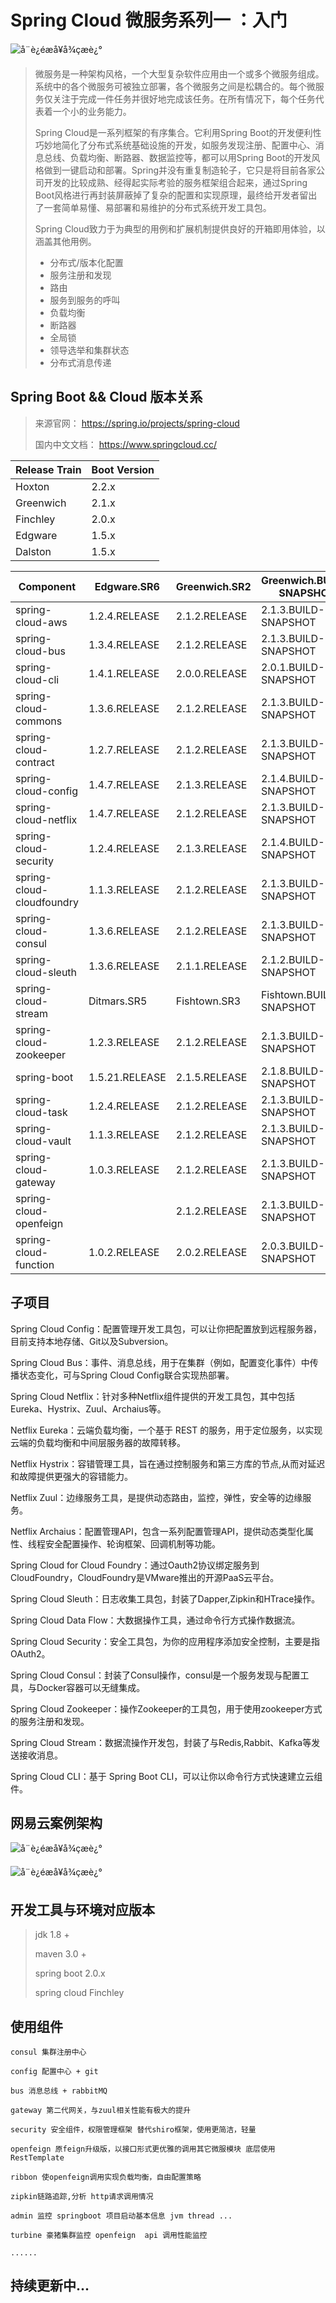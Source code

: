 # Spring Cloud 微服务系列一 ：入门



 ![å¨è¿éæå¥å¾çæè¿°](https://img-blog.csdnimg.cn/20181229154825929.png?x-oss-process=image/watermark,type_ZmFuZ3poZW5naGVpdGk,shadow_10,text_aHR0cHM6Ly9ibG9nLmNzZG4ubmV0L2Z6eTYyOTQ0MjQ2Ng==,size_16,color_FFFFFF,t_70) 

>  微服务是一种架构风格，一个大型复杂软件应用由一个或多个微服务组成。系统中的各个微服务可被独立部署，各个微服务之间是松耦合的。每个微服务仅关注于完成一件任务并很好地完成该任务。在所有情况下，每个任务代表着一个小的业务能力。 
>
> Spring Cloud是一系列框架的有序集合。它利用Spring Boot的开发便利性巧妙地简化了分布式系统基础设施的开发，如服务发现注册、配置中心、消息总线、负载均衡、断路器、数据监控等，都可以用Spring Boot的开发风格做到一键启动和部署。Spring并没有重复制造轮子，它只是将目前各家公司开发的比较成熟、经得起实际考验的服务框架组合起来，通过Spring Boot风格进行再封装屏蔽掉了复杂的配置和实现原理，最终给开发者留出了一套简单易懂、易部署和易维护的分布式系统开发工具包。
>
> Spring Cloud致力于为典型的用例和扩展机制提供良好的开箱即用体验，以涵盖其他用例。
>
> - 分布式/版本化配置
> - 服务注册和发现
> - 路由
> - 服务到服务的呼叫
> - 负载均衡
> - 断路器
> - 全局锁
> - 领导选举和集群状态
> - 分布式消息传递



## Spring Boot && Cloud 版本关系

> 来源官网：  https://spring.io/projects/spring-cloud 
>
> 国内中文文档：  https://www.springcloud.cc/ 

| Release Train | Boot Version |
| ------------- | ------------ |
| Hoxton        | 2.2.x        |
| Greenwich     | 2.1.x        |
| Finchley      | 2.0.x        |
| Edgware       | 1.5.x        |
| Dalston       | 1.5.x        |



| Component                 | Edgware.SR6    | Greenwich.SR2 | Greenwich.BUILD-SNAPSHOT |
| ------------------------- | -------------- | ------------- | ------------------------ |
| spring-cloud-aws          | 1.2.4.RELEASE  | 2.1.2.RELEASE | 2.1.3.BUILD-SNAPSHOT     |
| spring-cloud-bus          | 1.3.4.RELEASE  | 2.1.2.RELEASE | 2.1.3.BUILD-SNAPSHOT     |
| spring-cloud-cli          | 1.4.1.RELEASE  | 2.0.0.RELEASE | 2.0.1.BUILD-SNAPSHOT     |
| spring-cloud-commons      | 1.3.6.RELEASE  | 2.1.2.RELEASE | 2.1.3.BUILD-SNAPSHOT     |
| spring-cloud-contract     | 1.2.7.RELEASE  | 2.1.2.RELEASE | 2.1.3.BUILD-SNAPSHOT     |
| spring-cloud-config       | 1.4.7.RELEASE  | 2.1.3.RELEASE | 2.1.4.BUILD-SNAPSHOT     |
| spring-cloud-netflix      | 1.4.7.RELEASE  | 2.1.2.RELEASE | 2.1.3.BUILD-SNAPSHOT     |
| spring-cloud-security     | 1.2.4.RELEASE  | 2.1.3.RELEASE | 2.1.4.BUILD-SNAPSHOT     |
| spring-cloud-cloudfoundry | 1.1.3.RELEASE  | 2.1.2.RELEASE | 2.1.3.BUILD-SNAPSHOT     |
| spring-cloud-consul       | 1.3.6.RELEASE  | 2.1.2.RELEASE | 2.1.3.BUILD-SNAPSHOT     |
| spring-cloud-sleuth       | 1.3.6.RELEASE  | 2.1.1.RELEASE | 2.1.2.BUILD-SNAPSHOT     |
| spring-cloud-stream       | Ditmars.SR5    | Fishtown.SR3  | Fishtown.BUILD-SNAPSHOT  |
| spring-cloud-zookeeper    | 1.2.3.RELEASE  | 2.1.2.RELEASE | 2.1.3.BUILD-SNAPSHOT     |
| spring-boot               | 1.5.21.RELEASE | 2.1.5.RELEASE | 2.1.8.BUILD-SNAPSHOT     |
| spring-cloud-task         | 1.2.4.RELEASE  | 2.1.2.RELEASE | 2.1.3.BUILD-SNAPSHOT     |
| spring-cloud-vault        | 1.1.3.RELEASE  | 2.1.2.RELEASE | 2.1.3.BUILD-SNAPSHOT     |
| spring-cloud-gateway      | 1.0.3.RELEASE  | 2.1.2.RELEASE | 2.1.3.BUILD-SNAPSHOT     |
| spring-cloud-openfeign    |                | 2.1.2.RELEASE | 2.1.3.BUILD-SNAPSHOT     |
| spring-cloud-function     | 1.0.2.RELEASE  | 2.0.2.RELEASE | 2.0.3.BUILD-SNAPSHOT     |





## 子项目

Spring Cloud Config：配置管理开发工具包，可以让你把配置放到远程服务器，目前支持本地存储、Git以及Subversion。

Spring Cloud Bus：事件、消息总线，用于在集群（例如，配置变化事件）中传播状态变化，可与Spring Cloud Config联合实现热部署。

Spring Cloud Netflix：针对多种Netflix组件提供的开发工具包，其中包括Eureka、Hystrix、Zuul、Archaius等。

Netflix Eureka：云端负载均衡，一个基于 REST 的服务，用于定位服务，以实现云端的负载均衡和中间层服务器的故障转移。

Netflix Hystrix：容错管理工具，旨在通过控制服务和第三方库的节点,从而对延迟和故障提供更强大的容错能力。

Netflix Zuul：边缘服务工具，是提供动态路由，监控，弹性，安全等的边缘服务。

Netflix Archaius：配置管理API，包含一系列配置管理API，提供动态类型化属性、线程安全配置操作、轮询框架、回调机制等功能。

Spring Cloud for Cloud Foundry：通过Oauth2协议绑定服务到CloudFoundry，CloudFoundry是VMware推出的开源PaaS云平台。

Spring Cloud Sleuth：日志收集工具包，封装了Dapper,Zipkin和HTrace操作。

Spring Cloud Data Flow：大数据操作工具，通过命令行方式操作数据流。

Spring Cloud Security：安全工具包，为你的应用程序添加安全控制，主要是指OAuth2。

Spring Cloud Consul：封装了Consul操作，consul是一个服务发现与配置工具，与Docker容器可以无缝集成。

Spring Cloud Zookeeper：操作Zookeeper的工具包，用于使用zookeeper方式的服务注册和发现。

Spring Cloud Stream：数据流操作开发包，封装了与Redis,Rabbit、Kafka等发送接收消息。

Spring Cloud CLI：基于 Spring Boot CLI，可以让你以命令行方式快速建立云组件。





## 网易云案例架构

 ![å¨è¿éæå¥å¾çæè¿°](https://img-blog.csdnimg.cn/20181210203748541.jpg?x-oss-process=image/watermark,type_ZmFuZ3poZW5naGVpdGk,shadow_10,text_aHR0cHM6Ly9ibG9nLmNzZG4ubmV0L3pob3V0YW9jaHVu,size_16,color_FFFFFF,t_70) 

 ![å¨è¿éæå¥å¾çæè¿°](https://img-blog.csdnimg.cn/20181210203806775.jpg?x-oss-process=image/watermark,type_ZmFuZ3poZW5naGVpdGk,shadow_10,text_aHR0cHM6Ly9ibG9nLmNzZG4ubmV0L3pob3V0YW9jaHVu,size_16,color_FFFFFF,t_70) 





## 开发工具与环境对应版本

> jdk 1.8 +
>
> maven 3.0 +
>
> spring boot 2.0.x
>
> spring cloud Finchley



## 使用组件

	consul 集群注册中心
	
	config 配置中心 + git
	
	bus 消息总线 + rabbitMQ 
	
	gateway 第二代网关，与zuul相关性能有极大的提升
	
	security 安全组件，权限管理框架 替代shiro框架，使用更简洁，轻量
	
	openfeign 原feign升级版，以接口形式更优雅的调用其它微服模块 底层使用 RestTemplate
	
	ribbon 使openfeign调用实现负载均衡，自由配置策略
	
	zipkin链路追踪,分析 http请求调用情况
	
	admin 监控 springboot 项目启动基本信息 jvm thread ...
	
	turbine 豪猪集群监控 openfeign  api 调用性能监控
	
	......



## 持续更新中...


